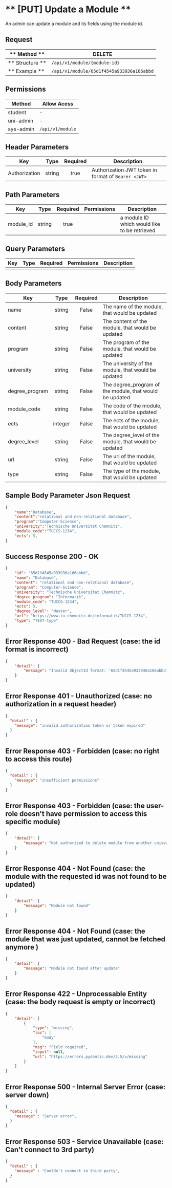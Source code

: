 # ** [PUT] Update a Module **

An admin can update a module and its fields using the module id.

## Request

| ** Method **     | DELETE                                            |
| ---------------- | ------------------------------------------------- |
| ** Structure **  | `/api/v1/module/{module-id}`      |
| ** Example **    | `/api/v1/module/65d1f4545a933936a166abbd` |

## Permissions

| Method          | Allow Acess                       |
| ----------------| ----------------------------------|
| student         | -                                 |
| uni-admin       | -                                 |
| sys-admin       | `/api/v1/module`                  |

## Header Parameters

| Key                 | Type       | Required  | Description                                         |
| ------------------- | :--------: | :-------: | --------------------------------------------------- |
| Authorization       | string     | true      | Authorization JWT token in format of `Bearer <JWT>` |

## Path Parameters

| Key               | Type      | Required     | Permissions  | Description                                    |
| ----------------- | :-------: | :----------: | :----------: | ---------------------------------------------- |
| module_id         | string    | true         |              | a module ID which would like to be retrieved  |

## Query Parameters

| Key       | Type      | Required     | Permissions  | Description                     |
| --------- | :-------: | :----------: | :----------: | ------------------------------- |
|           |           |              |              |                                 |

## Body Parameters

| Key          | Type         | Required     | Description                               |
| ------------ | :----------: | :----------: | ----------------------------------------- |
| name         | string       | False        | The name of the module, that would be updated             |
| content      | string       | False        | The content of the module, that would be updated          |
| program      | string       | False        | The program of the module, that would be updated          |
| university   | string       | False        | The university of the module, that would be updated       |
| degree_program | string     | False        | The degree_program of the module, that would be updated   |
| module_code  | string       | False        | The code of the module, that would be updated             |
| ects         | integer      | False        | The ects of the module, that would be updated             |
| degree_level | string       | False        | The degree_level of the module, that would be updated     |
| url          | string       | False        | The url of the module, that would be updated              |
| type         | string       | False        | The type of the module, that would be updated             |

## Sample Body Parameter Json Request
```json
{
    "name":"Database",
    "content":"relational and non-relational database",
    "program":"Computer-Science",
    "university":"Technische Universitat Chemnitz",
    "module_code":"TUCCS-1234",
    "ects": 5,
}
```

## Success Response 200 - OK
```json
{
    "id": "65d1f4545a933936a166abbd",
    "name": "Database",
    "content": "relational and non-relational database",
    "program": "Computer-Science",
    "university": "Technische Universitat Chemnitz",
    "degree_program": "Informatik",
    "module_code": "TUCCS-1234",
    "ects": 5,
    "degree_level": "Master",
    "url": "https://www.tu-chemnitz.de/informatik/TUCCS-1234",
    "type": "TEST-type"
}
```

## Error Response 400 - Bad Request (case: the id format is incorrect)
```json
{
    "detail": {
        "message": "Invalid ObjectId format: '65d1f4545a933936a166abbd1234' is not a valid ObjectId, it must be a 12-byte input or a 24-character hex string"
    }
}
```

## Error Response 401 - Unauthorized (case: no authorization in a request header)
```json
{
  "detail" : {
    "message": "invalid authorization token or token expired"
  }
}
```

## Error Response 403 - Forbidden (case: no right to access this route)
```json
{
  "detail" : {
    "message": "insufficient permissions"
  }
}
```

## Error Response 403 - Forbidden (case: the user-role doesn't have permission to access this specific module)
```json
{
    "detail": {
        "message": "Not authorized to delete module from another university"
    }
}
```

## Error Response 404 - Not Found (case: the module with the requested id was not found to be updated)
```json
{
    "detail": {
        "message": "Module not found"
    }
}
```

## Error Response 404 - Not Found (case: the module that was just updated, cannot be fetched anymore )
```json
{
    "detail": {
        "message": "Module not found after update"
    }
}
```

## Error Response 422 - Unprocessable Entity (case: the body request is empty or incorrect)
```json
{
    "detail": [
        {
            "type": "missing",
            "loc": [
                "body"
            ],
            "msg": "Field required",
            "input": null,
            "url": "https://errors.pydantic.dev/2.5/v/missing"
        }
    ]
}
```

## Error Response 500 - Internal Server Error (case: server down)
```json
{
  "detail" : {
    "message" : "Server error",
  }
}
```

## Error Response 503 - Service Unavailable (case: Can't connect to 3rd party)
```json
{
  "detail" : {
    "message" : "Couldn't connect to third party",
  }
}
```
